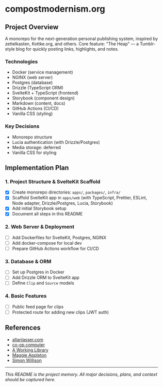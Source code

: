 # compostmodernism.org

## Project Overview

A monorepo for the next-generation personal publishing system, inspired by zettelkasten, Kottke.org, and others. Core feature: "The Heap" — a Tumblr-style blog for quickly posting links, highlights, and notes.

### Technologies
- Docker (service management)
- NGINX (web server)
- Postgres (database)
- Drizzle (TypeScript ORM)
- SvelteKit + TypeScript (frontend)
- Storybook (component design)
- Markdown (content, docs)
- GitHub Actions (CI/CD)
- Vanilla CSS (styling)

### Key Decisions
- Monorepo structure
- Lucia authentication (with Drizzle/Postgres)
- Media storage: deferred
- Vanilla CSS for styling

## Implementation Plan

### 1. Project Structure & SvelteKit Scaffold
- [x] Create monorepo directories: `apps/`, `packages/`, `infra/`
- [x] Scaffold SvelteKit app in `apps/web` (with TypeScript, Prettier, ESLint, Node adapter, Drizzle/Postgres, Lucia, Storybook)
- [x] Add initial Storybook setup
- [x] Document all steps in this README

### 2. Web Server & Deployment
- [ ] Add Dockerfiles for SvelteKit, Postgres, NGINX
- [ ] Add docker-compose for local dev
- [ ] Prepare GitHub Actions workflow for CI/CD

### 3. Database & ORM
- [ ] Set up Postgres in Docker
- [ ] Add Drizzle ORM to SvelteKit app
- [ ] Define `Clip` and `Source` models

### 4. Basic Features
- [ ] Public feed page for clips
- [ ] Protected route for adding new clips (JWT auth)

## References
- [allanlasser.com](https://github.com/allanlasser/allanlasser.com)
- [co-op.computer](https://github.com/allanlasser/co-op.computer)
- [A Working Library](https://aworkinglibrary.com)
- [Maggie Appleton](https://maggieappleton.com/)
- [Simon Willison](https://simonwillison.net)

---

_This README is the project memory. All major decisions, plans, and context should be captured here._
